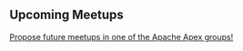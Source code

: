 ## Upcoming Meetups

<div id="1466739839082"></div>
<script src="//ajax.googleapis.com/ajax/libs/jquery/1.7.1/jquery.min.js"></script>
<script>jQuery.noConflict();</script>
<script>
  jQuery(function() {
    var scripts = ["var%20%24parameters%20%3D%20%7B%22topic%22%3A%22apache-apex%22%2C%22width%22%3A%22250%22%2C%22height%22%3A%221000%22%7D%3B%0Avar%20%24queries%20%3D%20%7B%20events%3A%20function%28%29%20%7B%20return%20%22https%3A//api.meetup.com/2/open_events%3Fand_text%3DFalse%26offset%3D0%26format%3Djson%26limited_events%3DFalse%26sig%3Da64bfdefbe8592779794a2b4fb67391f917ff9b8%26topic%3Dapache-apex%26callback%3D%3F%26page%3D1000%26radius%3D25.0%26sig_id%3D30167402%26desc%3DFalse%26status%3Dupcoming%26_%3D1466739837973%26user_agent%3Dmeetup.widget%3Amug_stats%22%3B%20%7D%20%7D%3B%0A","%0Avar%20getApexGroupsDfd%3D%24.getJSON%28%22https%3A//api.meetup.com/pro/apacheapex/groups%3Fcallback%3D%3F%26format%3Djson%26page%3D1000%26upcoming_events_min%3D1%26sig_id%3D195396513%26sig%3Dabcb7c913f581e4f2efaaaeeac60a5ad0175cce9%22%29%3Bmup_widget.with_jquery%28function%28%24%2Cctx%29%7Bvar%20group%3D%27%27%2Cmonths%3D%5B%27Jan%27%2C%27Feb%27%2C%27Mar%27%2C%27Apr%27%2C%27May%27%2C%27Jun%27%2C%27Jul%27%2C%27Aug%27%2C%27Sep%27%2C%27Oct%27%2C%27Nov%27%2C%27Dec%27%5D%2CaddLink%3Dfunction%28content%2Clink%29%7Breturn%27%3Ca%20target%3D%22_blank%22%20href%3D%22%27+link+%27%22%3E%27+content+%27%3C/a%3E%27%3B%7D%2CaddLeadingZero%3Dfunction%28num%29%7Breturn%28num%3C10%29%3F%28%270%27+num%29%3Anum%3B%7D%2CgetFormattedDate%3Dfunction%28millis%29%7Bvar%20date%3Dnew%20Date%28millis%29%3Breturn%20months%5Bdate.getMonth%28%29%5D+%27%20%27+addLeadingZero%28date.getDate%28%29%29+%27%2C%20%27+date.getFullYear%28%29.toString%28%29%3B%7D%3B%24.getJSON%28%24queries.events%28%29%2Cfunction%28events%29%7Bif%28events.status%26%26events.status.match%28/%5E200/%29%3D%3Dnull%29%7Bconsole.log%28%22Error%20loading%20Meetups%20events%3A%20%22%2Cevents.status+%22%3A%20%22+events.details%29%3B%7Delse%7Bif%28events.results.length%3E0%29%7B%24.when%28getApexGroupsDfd%29.done%28function%28apexGroupsRsp%29%7Bvar%20apexGroups%3D%28apexGroupsRsp%26%26apexGroupsRsp.data%29%3FapexGroupsRsp.data%3A%5B%5D%3Bvar%20officialGroups%3DapexGroups.map%28function%28g%29%7Breturn%20g.urlname%3B%7D%29%3Bconsole.log%28%7B%22Official%20Meetup%20Groups%22%3AofficialGroups%7D%29%3Bvar%20officialEvents%3Devents.results.filter%28function%28event%29%7Bif%28event.group%26%26officialGroups.indexOf%28event.group.urlname%29%3E%3D0%29%7Breturn%20true%3B%7Delse%7Bconsole.log%28%22UNOFFICIAL%20GROUP%20EVENT%20%28skipped%29%3A%20%22%2Cevent.event_url%2C%22%20group%20urlname%3A%20%22%2Cevent.group.urlname%29%3Breturn%20false%3B%7D%7D%29%3Bvar%20onlineVenues%3D%5B%27Live%20Webcast%27%2C%27Webinar%27%2C%27Webcast%27%5D%3Bvar%20venueNameSortOrder%3DonlineVenues%3BofficialEvents.sort%28function%28a%2Cb%29%7Bif%28a.time%3Eb.time%29%7Breturn%201%3B%7Dif%28a.time%3Cb.time%29%7Breturn-1%3B%7Dif%28a.time%3D%3D%3Db.time%29%7Bif%28a.venue%26%26a.venue.name%26%26b.venue%26%26b.venue.name%29%7Breturn%20venueNameSortOrder.indexOf%28a.venue.name%29-venueNameSortOrder.indexOf%28b.venue.name%29%3B%7Dreturn%200%3B%7Dreturn%200%3B%7D%29%3Bvar%20uniqueEventsByKey%3D%7B%7D%3Bfor%28var%20i%3D0%3Bi%3CofficialEvents.length%3Bi++%29%7Bvar%20event%3DofficialEvents%5Bi%5D%3Bvar%20venue%3Devent.venue%3Bvar%20city%3D%28venue%26%26venue.city%29%3Fvenue.city%3A%27TBD%27%3Bvar%20state_country%3D%28venue%29%3Fvenue.state%7C%7Cvenue.country%3A%27%27%3Bvar%20location%3D%28state_country%29%3Fcity+%22%2C%20%22+state_country.toUpperCase%28%29%3Acity%3Bif%28venue%26%26venue.name%26%26onlineVenues.indexOf%28venue.name%29%3E%3D0%29%7Blocation%3Dvenue.name%3B%7Devent.location%3Dlocation%3Bvar%20eventKey%3Devent.time%3Fevent.time%3Aevent.name%3Bif%28uniqueEventsByKey%5BeventKey%5D%29%7Bconsole.log%28%22DUPLICATE%20EVENT%20%28skipped%29%3A%20%22%2Cevent.event_url%2C%22%20matches%20previous%20event%20%22%2CuniqueEventsByKey%5BeventKey%5D.event_url%2C%22%20with%20date%3A%22%2CgetFormattedDate%28event.time%29%2C%22%20and%20name%20%22%2Cevent.name%29%3B%7Delse%7Bconsole.log%28%22VALID%20EVENT%20%28added%29%3A%20%22%2Cevent.event_url%2Cevent%29%3BuniqueEventsByKey%5BeventKey%5D%3Devent%3B%24%28%27.next-events%27%2Cctx%29.append%28%27%3Cp%3E%27+addLink%28getFormattedDate%28event.time%29+%22%20-%20%22+event.location%2Cevent.event_url%29+%22%20-%20%22+event.name+%22%3C/p%3E%22%29%3B%7D%7D%7D%29%3B%7D%7D%7D%29%3B%7D%29%3B"];
    jQuery("#1466739839082").append(unescape("%3Clink%20rel%3D%22stylesheet%22%20type%3D%22text/css%22%20href%3D%22https%3A//a248.e.akamai.net/secure.meetupstatic.com/style/widget.css%22/%3E%0A%0A%3C/head%3E%3Cdiv%20class%3D%22next-events%22%3E%3C/div%3E"));
    var mup_widget = {
      with_jquery: function(block) {
        block(jQuery, document.getElementById("1466739839082"));
      }
    };
    for (i in scripts) { eval(unescape(scripts[i])) }
  });
</script>


[Propose future meetups in one of the Apache Apex groups!](http://apache-apex.meetup.com/)
